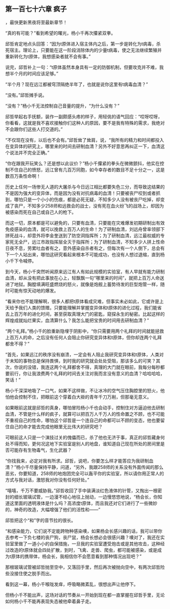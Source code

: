 ## 第一百七十六章 疯子
，最快更新黑夜将至最新章节！

“真的有可能？”看到希望的曙光，杨小千再次攥紧双拳。

邱哲肯定地点头回答：“因为t原体进入宿主体内之后，第一步是转化为t病毒，杀死宿主。理论上，只要能在这一阶段消除体内的少量t病毒，使之无法继续繁殖并重新转化为t原体，我想感染者就不会有事。”

说完，邱哲补上一句：“t原体虽然本身具有一定的防御机制，但要攻克并不难，我想半个月的时间应该足够。”

“半个月？现在远江都被穹顶隔绝半年了，也就是说你这里有t病毒血清？”

“没有。”邱哲摊手说。

“没有？”杨小千无法控制自己音量的提升，“为什么没有？”

邱哲举起右手抚额，装作一副颇感头疼的样子，用轻佻的语气回应：“哎呀哎呀，你看看，这就是我不喜欢接触你们这种人的原因，要不是我有特殊的需求，我绝对不会跟你们这些人打交道的。”

“不仅现在没有，以后也不会有。”邱哲耸了耸肩，说，“我所有的精力和时间都投入在变异体的研究上，哪里来的时间去研制血清？另外不好意思再纠正一下，血清这个说法并不完全正确。”

“你在跟我开玩笑么？还是想以此议价？”杨小千攥紧的拳头在微微颤抖，他实在控制不住自己的愤怒，远江曾有几百万同胞，如今幸存者的数目不足十分之一，这是数百万条性命啊！

历史上任何一场惨无人道的大屠杀与今日远江相比都要失色三分，而导致这结果的不是因为强大的变异体，而是因为没有对抗病毒的血清！只要被丧尸咬到或者抓到，哪怕只是一个小小的伤痕，都是必死无疑，不知多少人没有被丧尸吃掉，却变成了丧尸，不知多少258师和远救会的战士，没有死在血火纷飞的战场上，却因为被感染而死在自己或自己人的枪下。

而这一切，原本都是可以避免的，只要有血清，只要能在灾难爆发初期研制出有效免疫感染的血清，就可以挽救上百万人的生命！为了研制血清，刘远舟曾率领部下拼死战斗，却意外将李金奎送到了防空洞指挥所；为了研制血清，远江最权威的专家死无全尸，远江市政指挥层全灭于指挥所；为了研制血清，不知多少人拼上性命日夜不息，劳累吐血者有之，意外感染自杀者有之，但每次有一个人倒下，总会有下一个人站出来，哪怕这研究看起来根本不可能成功，也没有人想过退缩，直到杨小千下令喊停。

到今天，杨小千突然听闻原来远江有人有如此规模的实验室，有人早就有能力研制血清，却从没有把此事放在心上，轻飘飘一句“哪里来的时间”，就把上百万人命送进了地狱。胸膛填满旺盛燃烧的怒火，就像是炮舰上蓄势待发的巨型炮管一样，随时可能有惊天动地的爆发。

“看来你也不能理解啊，很多人都把t原体看成灾难，但事实未必如此，它或许是上天给予我们人类的馈赠。只要能理解并掌握变异体和t原体的进化过程，我们能省去上百万年的进化时间，甚至获取真理大门的密匙，窥探永生的秘密。比起这样的辉煌成就灿烂果实，血清算什么？我怎么能把宝贵的时间用去研制血清？”

“两个礼拜。”杨小千的脸重新隐埋于阴影中，“你只需要用两个礼拜的时间就能拯救上百万人的命，之后没有任何人会阻止你研究变异体和t原体，但你却连两个礼拜都舍不得？”

“首先，如果远江的秩序没有崩溃，一定会有人阻止我研究变异体和t原体，人类对于未知的事物总是保持畏惧，到时我的研究就会处处受阻，那该多么的可笑？其次，你说的没错，我连这两个礼拜都舍不得，真理的大门就在眼前，我每分每秒都要前行，你让我浪费两个礼拜的时间去关注对我而言没有意义的血清？哈哈哈哈，笑话！”

杨小千深深地吸了一口气，如果不这样做，不让冰冷的空气压住胸腔里的怒火，他怕他会控制不住，把眼前这个穿着白大褂的青年千刀万剐，但那毫无意义。

如果眼前这就是邱哲的真身，哪怕冒险杨小千也会动手，控制住对方逼迫他去研制血清，不管是什么样的疯子，就算可以把百万人千万人的性命置之不顾，也不可能不重视自己的性命，哪怕这个邱哲是一个连自己的命都可以不顾的变态，他也要留住自己的命才能去完成他眼里无比伟大的研究吧？

可眼前这人只是一个演技过关的傀儡而已，杀了他也无济于事，真正的邱哲藏身何处不得而知，更何况这地下实验室是别人的地盘，谁知道自己现在所处的房间里是否可能存有生物毒气，生化武器？

“你找我来，必定对我有所求。邱哲，说吧，你要怎么样才能答应为我研制血清？”杨小千尽量保持平静，问道，“另外，我跟258师的关系没有外面传闻的那么恶劣，你要知道，258师的地炮团完全可以轰平你的实验室，所以请你用正常人的方式与我对话，激怒我对你没有任何好处。”

“嘻嘻，千万不要威胁我。”邱哲收回了手中装满淡红色液体的针管，又掏出一根密封的细长玻璃试管，一边漫不经心地往上抛动，一边慢悠悠地说，“杨会长，你知道这里面的透明液体是什么吗？高浓度t原体，而且我还对它们进行了一些微妙的，神奇的改造，大幅增强了他们的活性和――”

邱哲把这个“和”字的音节拉的很长。

“和感染能力，它们说不定能跨物种感染噢，如果杨会长感兴趣的话，我可以带你去参考一下负七楼的丧尸狗，丧尸鼠，杨会长想必会很感兴趣？噢对了，我还在实验室里做了一道小小的自保措施，一旦我的实验室遭受炮击或是其他攻击，这种经过改造的t原体就会四处扩散，到时，飞禽、走兽、爬虫，都可能被感染，或是成为t原体的携带体，杨会长，我相信你不会愿意看到那种情况出现吧？”

那根玻璃试管被邱哲抛至空中，又落回手里，然后再次被抛向空中，有两次邱哲险些没接住使之脱手而出。

看到这一幕，杨小千喉咙发痒，呼吸略微紊乱，很想出声让他停下。

但杨小千不能出声，这场对话的节奏从一开始到现在都一直掌握在邱哲手里，无论如何杨小千不能再表现失态被他牵着鼻子走。

